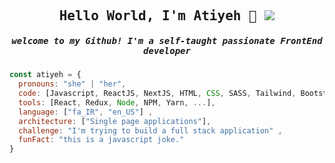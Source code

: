 
<h2 align="center"><samp> Hello World, I'm Atiyeh 👋 <img src="https://c.tenor.com/nebZyl8oN7IAAAAj/wave-hello.gif"/></samp></h2>
<h5  align="center"> <samp>welcome to my Github! I'm a self-taught passionate FrontEnd developer </samp></h5>



```javascript
const atiyeh = {
  pronouns: "she" | "her",
  code: [Javascript, ReactJS, NextJS, HTML, CSS, SASS, Tailwind, Bootstrap],
  tools: [React, Redux, Node, NPM, Yarn, ...],
  language: ["fa_IR", "en_US"] ,
  architecture: ["Single page applications"],
  challenge: "I'm trying to build a full stack application" ,
  funFact: "this is a javascript joke."
}
```

